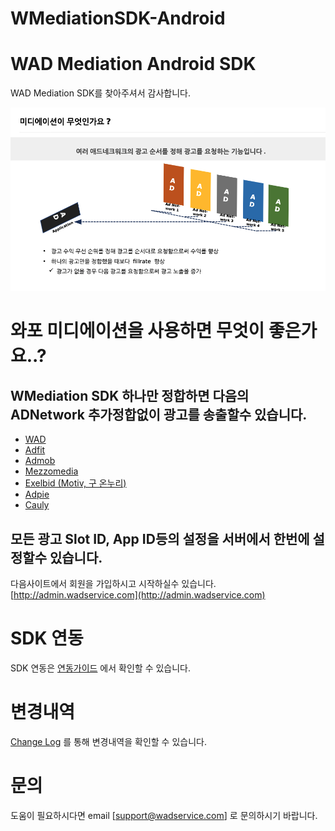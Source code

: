 # WMediationSDK-Android
# WAD Mediation Android SDK
WAD Mediation SDK를 찾아주셔서 감사합니다.

![](https://github.com/wadservice/WMediationSDK-Android/raw/master/res/mediation.png)

# 와포 미디에이션을 사용하면 무엇이 좋은가요..?
## WMediation SDK 하나만 정합하면 다음의 ADNetwork 추가정합없이 광고를 송출할수 있습니다. 
- [WAD](http://admin.wadservice.com)
- [Adfit](https://adfit.kkao.com)
- [Admob](https://admob.google.com)
- [Mezzomedia](https://publisher.man-plus.com/)
- [Exelbid (Motiv, 구 온누리)](http://www.exelbid.com/)
- [Adpie](https://www.adpies.com)
- [Cauly](https://www.cauly.net/index.html)
## 모든 광고 Slot ID, App ID등의 설정을 서버에서 한번에 설정할수 있습니다.

다음사이트에서 회원을 가입하시고 시작하실수 있습니다. 
[http://admin.wadservice.com](http://admin.wadservice.com)

# SDK 연동
SDK 연동은 [연동가이드](https://github.com/wadservice/WMediationSDK-Android/wiki) 에서 확인할 수 있습니다.

# 변경내역
[Change Log](https://github.com/wadservice/WMediationSDK-Android/blob/master/CHANGELOG.md) 를 통해 변경내역을 확인할 수 있습니다.

# 문의
도움이 필요하시다면 email [support@wadservice.com] 로 문의하시기 바랍니다.
